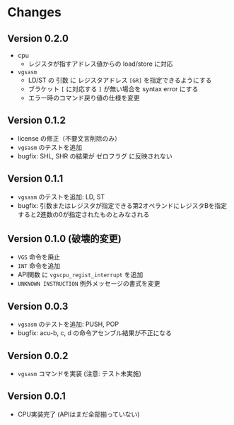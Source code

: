 # Changes

## Version 0.2.0
- cpu 
  - レジスタが指すアドレス値からの load/store に対応
- `vgsasm`
  - LD/ST の 引数 に レジスタアドレス `[GR]` を指定できるようにする
  - ブラケット `[` に対応する `]` が無い場合を syntax error にする
  - エラー時のコマンド戻り値の仕様を変更

## Version 0.1.2
- license の修正（不要文言削除のみ）
- `vgsasm` のテストを追加
- bugfix: SHL, SHR の結果が ゼロフラグ に反映されない

## Version 0.1.1
- `vgsasm` のテストを追加: LD, ST
- bugfix: 引数またはレジスタが指定できる第2オペランドにレジスタBを指定すると2進数の0が指定されたものとみなされる

## Version 0.1.0 (破壊的変更)
- `VGS` 命令を廃止
- `INT` 命令を追加
- API関数 に `vgscpu_regist_interrupt` を追加
- `UNKNOWN INSTRUCTION` 例外メッセージの書式を変更

## Version 0.0.3
- `vgsasm` のテストを追加: PUSH, POP
- bugfix: acu-b, c, d の命令アセンブル結果が不正になる

## Version 0.0.2
- `vgsasm` コマンドを実装 (注意: テスト未実施)

## Version 0.0.1
- CPU実装完了 (APIはまだ全部揃っていない)

